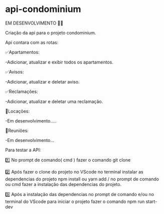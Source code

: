 # api-condominium
EM DESENVOLVIMENTO 🚨🚨

Criação da api para o projeto condominium.

Api contara com as rotas:

✅Apartamentos:

-Adicionar, atualizar e exibir todos os apartamentos.

✅Avisos:

-Adicionar, atualizar e deletar aviso.

✅Reclamações:

-Adicionar, atualizar e deletar uma reclamação.


🛑Locações:

-Em desenvolvimento.....

🛑Reuniões:

-Em desenvolvimento...

Para testar a API:

1️⃣ No prompt de comando( cmd ) fazer o comando git clone 

2️⃣ Após fazer o clone do projeto no VScode no terminal instalar as dependencias do projeto npm install ou yarn add / no prompt de comando ou cmd fazer a instalação das dependencias do projeto.

3️⃣ Após a instalação das dependencias no prompt de comando e/ou no terminal do VScode para iniciar o projeto fazer o comando npm run start-dev
